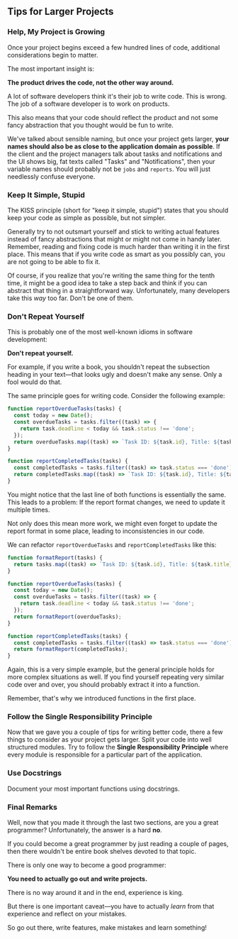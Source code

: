 ## Tips for Larger Projects

### Help, My Project is Growing

Once your project begins exceed a few hundred lines of code, additional considerations begin to matter.

The most important insight is:

**The product drives the code, not the other way around.**

A lot of software developers think it's their job to write code.
This is wrong.
The job of a software developer is to work on products.

This also means that your code should reflect the product and not some fancy abstraction that you thought would be fun to write.

We've talked about sensible naming, but once your project gets larger, **your names should also be as close to the application domain as possible**.
If the client and the project managers talk about tasks and notifications and the UI shows big, fat texts called "Tasks" and "Notifications", then your variable names should probably not be `jobs` and `reports`.
You will just needlessly confuse everyone.

### Keep It Simple, Stupid

The KISS principle (short for "keep it simple, stupid") states that you should keep your code as simple as possible, but not simpler.

Generally try to not outsmart yourself and stick to writing actual features instead of fancy abstractions that might or might not come in handy later.
Remember, reading and fixing code is much harder than writing it in the first place.
This means that if you write code as smart as you possibly can, you are not going to be able to fix it.

Of course, if you realize that you're writing the same thing for the tenth time, it might be a good idea to take a step back and think if you can abstract that thing in a straightforward way.
Unfortunately, many developers take this _way_ too far.
Don't be one of them.

### Don't Repeat Yourself

This is probably one of the most well-known idioms in software development:

**Don't repeat yourself.**

For example, if you write a book, you shouldn't repeat the subsection heading in your text—that looks ugly and doesn't make any sense.
Only a fool would do that.

The same principle goes for writing code.
Consider the following example:

```js
function reportOverdueTasks(tasks) {
  const today = new Date();
  const overdueTasks = tasks.filter((task) => {
    return task.deadline < today && task.status !== 'done';
  });
  return overdueTasks.map((task) => `Task ID: ${task.id}, Title: ${task.title}`).join('\n');
}

function reportCompletedTasks(tasks) {
  const completedTasks = tasks.filter((task) => task.status === 'done');
  return completedTasks.map((task) => `Task ID: ${task.id}, Title: ${task.title}`).join('\n');
}
```

You might notice that the last line of both functions is essentially the same.
This leads to a problem: If the report format changes, we need to update it multiple times.

Not only does this mean more work, we might even forget to update the report format in some place, leading to inconsistencies in our code.

We can refactor `reportOverdueTasks` and `reportCompletedTasks` like this:

```js
function formatReport(tasks) {
  return tasks.map((task) => `Task ID: ${task.id}, Title: ${task.title}`).join('\n');
}

function reportOverdueTasks(tasks) {
  const today = new Date();
  const overdueTasks = tasks.filter((task) => {
    return task.deadline < today && task.status !== 'done';
  });
  return formatReport(overdueTasks);
}

function reportCompletedTasks(tasks) {
  const completedTasks = tasks.filter((task) => task.status === 'done');
  return formatReport(completedTasks);
}
```

Again, this is a very simple example, but the general principle holds for more complex situations as well.
If you find yourself repeating very similar code over and over, you should probably extract it into a function.

Remember, that's why we introduced functions in the first place.

### Follow the Single Responsibility Principle

Now that we gave you a couple of tips for writing better code, there a few things to consider as your project gets larger.
Split your code into well structured modules.
Try to follow the **Single Responsibility Principle** where every module is responsible for a particular part of the application.

### Use Docstrings

Document your most important functions using docstrings.

### Final Remarks

Well, now that you made it through the last two sections, are you a great programmer?
Unfortunately, the answer is a hard **no**.

If you could become a great programmer by just reading a couple of pages, then there wouldn't be entire book shelves devoted to that topic.

There is only one way to become a good programmer:

**You need to actually go out and write projects.**

There is no way around it and in the end, experience is king.

But there is one important caveat—you have to actually _learn_ from that experience and reflect on your mistakes.

So go out there, write features, make mistakes and learn something!
